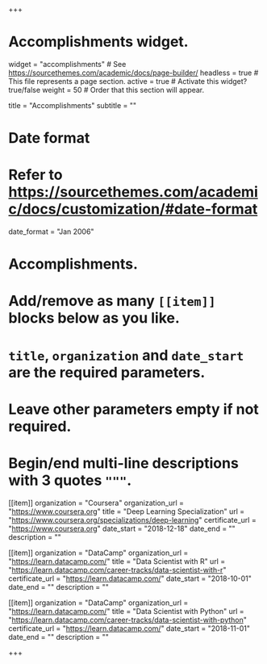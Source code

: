 +++
# Accomplishments widget.
widget = "accomplishments"  # See https://sourcethemes.com/academic/docs/page-builder/
headless = true  # This file represents a page section.
active = true  # Activate this widget? true/false
weight = 50  # Order that this section will appear.

title = "Accomplish&shy;ments"
subtitle = ""

# Date format
#   Refer to https://sourcethemes.com/academic/docs/customization/#date-format
date_format = "Jan 2006"

# Accomplishments.
#   Add/remove as many `[[item]]` blocks below as you like.
#   `title`, `organization` and `date_start` are the required parameters.
#   Leave other parameters empty if not required.
#   Begin/end multi-line descriptions with 3 quotes `"""`.

[[item]]
  organization = "Coursera"
  organization_url = "https://www.coursera.org"
  title = "Deep Learning Specialization"
  url = "https://www.coursera.org/specializations/deep-learning"
  certificate_url = "https://www.coursera.org"
  date_start = "2018-12-18"
  date_end = ""
  description = ""

[[item]]
  organization = "DataCamp"
  organization_url = "https://learn.datacamp.com/"
  title = "Data Scientist with R"
  url = "https://learn.datacamp.com/career-tracks/data-scientist-with-r"
  certificate_url = "https://learn.datacamp.com/"
  date_start = "2018-10-01"
  date_end = ""
  description = ""

[[item]]
  organization = "DataCamp"
  organization_url = "https://learn.datacamp.com/"
  title = "Data Scientist with Python"
  url = "https://learn.datacamp.com/career-tracks/data-scientist-with-python"
  certificate_url = "https://learn.datacamp.com/"
  date_start = "2018-11-01"
  date_end = ""
  description = ""
  

+++
